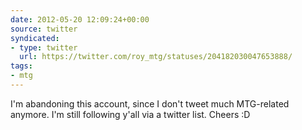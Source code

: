 ```yaml
---
date: 2012-05-20 12:09:24+00:00
source: twitter
syndicated:
- type: twitter
  url: https://twitter.com/roy_mtg/statuses/204182030047653888/
tags:
- mtg
---
```


I'm abandoning this account, since I don't tweet much MTG-related anymore. I'm still following y'all via a twitter list. Cheers :D